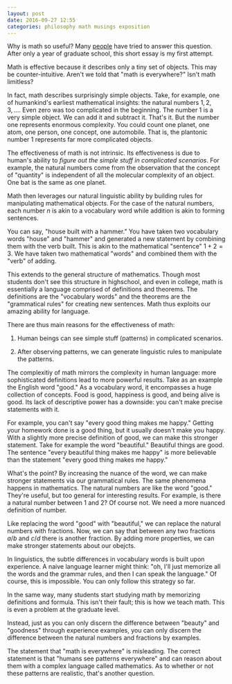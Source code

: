 ```yaml
---
layout: post
date: 2016-09-27 12:55
categories: philosophy math musings exposition
---
```

Why is math so useful? Many [people](https://www.dartmouth.edu/~matc/MathDrama/reading/Wigner.html) have tried to answer this question. After only a year of graduate school, this short essay is my first attempt.

Math is effective because it describes only a tiny set of objects. This may be counter-intuitive. Aren't we told that "math is everywhere?" Isn't math limitless? 

In fact, math describes surprisingly simple objects. Take, for example, one of humankind's earliest mathematical insights: the natural numbers $1, 2, 3, \ldots$. Even zero was too complicated in the beginning. The number $1$ is a very simple object. We can add it and subtract it. That's it. But the number one represents enormous complexity. You could count one planet, one atom, one person, one concept, one automobile. That is, the plantonic number $1$ represents far more complicated objects.

The effectiveness of math is not intrinsic. Its effectiveness is due to human's ability to *figure out the simple stuff in complicated scenarios*. For example, the natural numbers come from the observation that the concept of "quantity" is independent of all the molecular complexity of an object. One bat is the same as one planet. 

Math then leverages our natural linguistic ability by building rules for manipulating mathematical objects. For the case of the natural numbers, each number $n$ is akin to a vocabulary word while addition is akin to forming sentences. 

You can say, "house built with a hammer." You have taken two vocabulary words "house" and "hammer" and generated a new statement by combining them with the verb built. This is akin to the mathematical "sentence" $1 + 2 = 3$. We have taken two mathematical "words" and combined them with the "verb" of adding.

This extends to the general structure of mathematics. Though most students don't see this structure in highschool, and even in college, math is essentially a language comprised of definitions and theorems. The definitions are the "vocabulary words" and the theorems are the "grammatical rules" for creating new sentences. Math thus exploits our amazing ability for language.

There are thus main reasons for the effectiveness of math:

1. Human beings can see simple stuff (patterns) in complicated scenarios. 

2. After observing patterns, we can generate linguistic rules to manipulate the patterns.

The complexitiy of math mirrors the complexity in human language: more sophisticated definitions lead to more powerful results. Take as an example the English word "good." As a vocabulary word, it encompasses a huge collection of concepts. Food is good, happiness is good, and being alive is good. Its lack of descriptive power has a downside: you can't make precise statements with it.

For example, you can't say "every good thing makes me happy." Getting your homework done is a good thing, but it usually doesn't make you happy. With a slightly more precise definition of good, we can make this stronger statement. Take for example the word "beautiful." Beautiful things are good. The sentence "every beautiful thing makes me happy" is more believable than the statement "every good thing makes me happy."

What's the point? By increasing the nuance of the word, we can make stronger statements via our grammatical rules. The same phenomena happens in mathematics. The natural numbers are like the word "good." They're useful, but too general for interesting results. For example, is there a natural number between $1$ and $2$? Of course not. We need a more nuanced definition of number.

Like replacing the word "good" with "beautiful," we can replace the natural numbers with fractions. Now, we can say that between any two fractions $a/b$ and $c/d$ there is another fraction. By adding more properties, we can make stronger statements about our obejcts.

In linguistics, the subtle differences in vocabulary words is built upon experience. A naive language learner might think: "oh, I'll just memorize all the words and the grammar rules, and then I can speak the language." Of course, this is impossible. You can only follow this strategy so far.

In the same way, many students start studying math by memorizing definitions and formula. This isn't their fault; this is how we teach math. This is even a problem at the graduate level.

Instead, just as you can only discern the difference between "beauty" and "goodness" through experience examples, you can only discern the difference between the natural numbers and fractions by examples.

The statement that "math is everywhere" is misleading. The correct statement is that "humans see patterns everywhere" and can reason about them with a complex language called mathematics. As to whether or not these patterns are realistic, that's another question.

